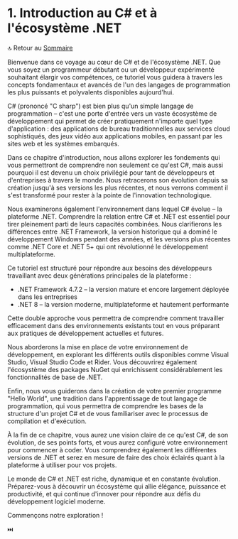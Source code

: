 # 1. Introduction au C# et à l'écosystème .NET

🔝 Retour au [Sommaire](/SOMMAIRE.md)

Bienvenue dans ce voyage au cœur de C# et de l'écosystème .NET. Que vous soyez un programmeur débutant ou un développeur expérimenté souhaitant élargir vos compétences, ce tutoriel vous guidera à travers les concepts fondamentaux et avancés de l'un des langages de programmation les plus puissants et polyvalents disponibles aujourd'hui.

C# (prononcé "C sharp") est bien plus qu'un simple langage de programmation – c'est une porte d'entrée vers un vaste écosystème de développement qui permet de créer pratiquement n'importe quel type d'application : des applications de bureau traditionnelles aux services cloud sophistiqués, des jeux vidéo aux applications mobiles, en passant par les sites web et les systèmes embarqués.

Dans ce chapitre d'introduction, nous allons explorer les fondements qui vous permettront de comprendre non seulement ce qu'est C#, mais aussi pourquoi il est devenu un choix privilégié pour tant de développeurs et d'entreprises à travers le monde. Nous retracerons son évolution depuis sa création jusqu'à ses versions les plus récentes, et nous verrons comment il s'est transformé pour rester à la pointe de l'innovation technologique.

Nous examinerons également l'environnement dans lequel C# évolue – la plateforme .NET. Comprendre la relation entre C# et .NET est essentiel pour tirer pleinement parti de leurs capacités combinées. Nous clarifierons les différences entre .NET Framework, la version historique qui a dominé le développement Windows pendant des années, et les versions plus récentes comme .NET Core et .NET 5+ qui ont révolutionné le développement multiplateforme.

Ce tutoriel est structuré pour répondre aux besoins des développeurs travaillant avec deux générations principales de la plateforme :
- .NET Framework 4.7.2 – la version mature et encore largement déployée dans les entreprises
- .NET 8 – la version moderne, multiplateforme et hautement performante

Cette double approche vous permettra de comprendre comment travailler efficacement dans des environnements existants tout en vous préparant aux pratiques de développement actuelles et futures.

Nous aborderons la mise en place de votre environnement de développement, en explorant les différents outils disponibles comme Visual Studio, Visual Studio Code et Rider. Vous découvrirez également l'écosystème des packages NuGet qui enrichissent considérablement les fonctionnalités de base de .NET.

Enfin, nous vous guiderons dans la création de votre premier programme "Hello World", une tradition dans l'apprentissage de tout langage de programmation, qui vous permettra de comprendre les bases de la structure d'un projet C# et de vous familiariser avec le processus de compilation et d'exécution.

À la fin de ce chapitre, vous aurez une vision claire de ce qu'est C#, de son évolution, de ses points forts, et vous aurez configuré votre environnement pour commencer à coder. Vous comprendrez également les différentes versions de .NET et serez en mesure de faire des choix éclairés quant à la plateforme à utiliser pour vos projets.

Le monde de C# et .NET est riche, dynamique et en constante évolution. Préparez-vous à découvrir un écosystème qui allie élégance, puissance et productivité, et qui continue d'innover pour répondre aux défis du développement logiciel moderne.

Commençons notre exploration !

⏭️
